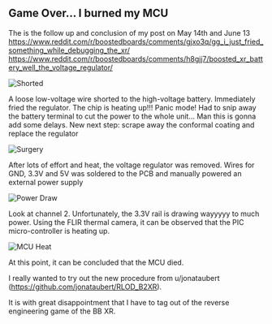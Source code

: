 ## Game Over... I burned my MCU
The is the follow up and conclusion of my post on May 14th and June 13
https://www.reddit.com/r/boostedboards/comments/gjxo3q/gg_i_just_fried_something_while_debugging_the_xr/
https://www.reddit.com/r/boostedboards/comments/h8gjj7/boosted_xr_battery_well_the_voltage_regulator/

![Shorted](https://i.redd.it/16ebwhr5ety41.png)

A loose low-voltage wire shorted to the high-voltage battery. Immediately fried the regulator. The chip is heating up!!!
Panic mode! Had to snip away the battery terminal to cut the power to the whole unit... Man this is gonna add some delays.
New next step: scrape away the conformal coating and replace the regulator

![Surgery](https://i.imgur.com/jt74I7V.png)

After lots of effort and heat, the voltage regulator was removed. Wires for GND, 3.3V and 5V was soldered to the PCB and manually powered an external power supply

![Power Draw](https://i.imgur.com/MmTGRy9.png)

Look at channel 2. Unfortunately, the 3.3V rail is drawing wayyyyy to much power. Using the FLIR thermal camera, it can be observed that the PIC micro-controller is heating up.

![MCU Heat](https://i.imgur.com/S90tXcV.png)

At this point, it can be concluded that the MCU died. 

I really wanted to try out the new procedure from u/jonataubert (https://github.com/jonataubert/RLOD_B2XR). 

It is with great disappointment that I have to tag out of the reverse engineering game of the BB XR.
